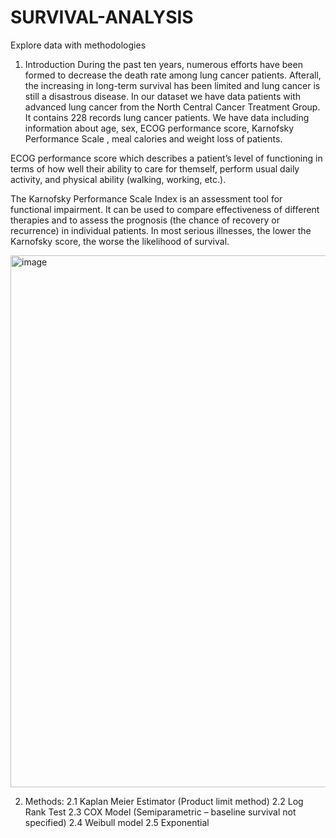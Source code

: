 # SURVIVAL-ANALYSIS
Explore data with methodologies 

1. Introduction 
During the past ten years, numerous efforts have been formed to decrease the death rate among lung cancer patients. Afterall, the increasing in long-term survival has been limited and lung cancer is still a disastrous disease.
In our dataset we have data patients with advanced lung cancer from the North Central Cancer Treatment Group. It contains 228 records lung cancer patients. We have data including information about age, sex, ECOG performance score, Karnofsky Performance Scale , meal calories and weight loss of patients.

ECOG performance score which describes a patient’s level of functioning in terms of how well their ability to care for themself, perform usual daily activity, and physical ability (walking, working, etc.).
 
The Karnofsky Performance Scale Index is an assessment tool for functional impairment. It can be used to compare effectiveness of different therapies and to assess the prognosis (the chance of recovery or recurrence) in individual patients. In most serious illnesses, the lower the Karnofsky score, the worse the likelihood of survival.

<img width="851" alt="image" src="https://user-images.githubusercontent.com/49576512/120899150-8493b500-c62e-11eb-9dd8-f19283f20283.png">


2. Methods: 
2.1 Kaplan Meier Estimator (Product limit method)
2.2 Log Rank Test
2.3 COX Model (Semiparametric – baseline survival not specified)
2.4 Weibull model
2.5 Exponential
